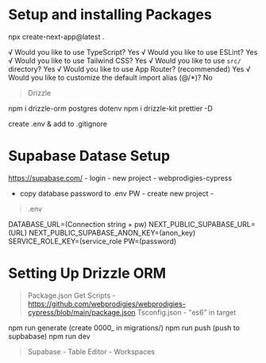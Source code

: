 # Setup and installing Packages

npx create-next-app@latest .

√ Would you like to use TypeScript? Yes
√ Would you like to use ESLint? Yes
√ Would you like to use Tailwind CSS? Yes
√ Would you like to use `src/` directory? Yes
√ Would you like to use App Router? (recommended) Yes
√ Would you like to customize the default import alias (@/*)? No 

> Drizzle

npm i drizzle-orm postgres dotenv
npm i drizzle-kit prettier -D

create .env & add to .gitignore

# Supabase Datase Setup

https://supabase.com/ - login - new project - webprodigies-cypress
- copy database password to .env PW - create new project - 
>.env

DATABASE_URL=(Connection string + pw)
NEXT_PUBLIC_SUPABASE_URL=(URL)
NEXT_PUBLIC_SUPABASE_ANON_KEY=(anon_key)
SERVICE_ROLE_KEY=(service_role
PW=(password)

# Setting Up Drizzle ORM

> Package.json Get Scripts - https://github.com/webprodigies/webprodigies-cypress/blob/main/package.json
> Tsconfig.json - "es6" in target

npm run generate (create 0000_ in migrations/)
npm run push (push to supbabase)
npm run dev

> Supabase - Table Editor - Workspaces

